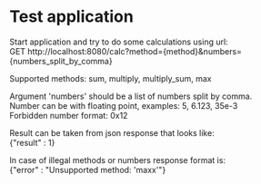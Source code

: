 # Test application
Start application and try to do some calculations using url:  
GET http://localhost:8080/calc?method={method}&numbers={numbers_split_by_comma}  

Supported methods: sum, multiply, multiply_sum, max

Argument 'numbers' should be a list of numbers split by comma.   
Number can be with floating point, examples: 5, 6.123, 35e-3  
Forbidden number format: 0x12  

Result can be taken from json response that looks like:  
{"result" : 1}

In case of illegal methods or numbers response format is:  
{"error" : "Unsupported method: 'maxx'"}


